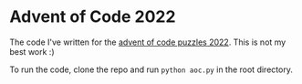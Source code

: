 # Advent of Code 2022

The code I've written for the [advent of code puzzles 2022](https://adventofcode.com/). This is not my best work :)

To run the code, clone the repo and run `python aoc.py` in the root directory.